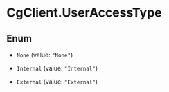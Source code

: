 # CgClient.UserAccessType

## Enum


* `None` (value: `"None"`)

* `Internal` (value: `"Internal"`)

* `External` (value: `"External"`)


